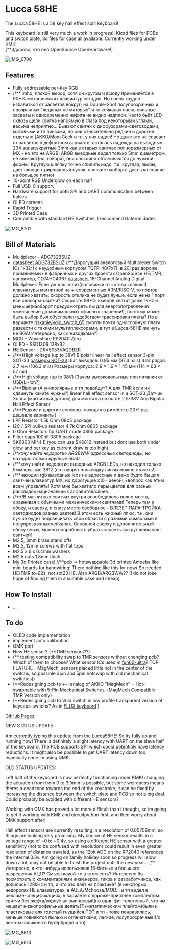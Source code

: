 # Lucca 58HE
The Lucca 58HE is a 58 key hall effect split keyboard!

This keyboard is still very much a work in progress!! Kicad files for PCBs and switch plate, 3d files for case all available. Currently working under KMK!  
[**Здорово, что она OpenSource OpenHardware!]

![IMG_6700](https://github.com/user-attachments/assets/aa22d8b3-7bef-4428-90fe-1be624bb01be)

## Features

- Fully addressable per-key RGB
- //** imho, плохой выбор, хотя он кругом и всюду применяется в 90+% механических клавиатур сегодня. Но очень трудно избавиться от засветов вокруг; на Double-Shot полупрозрачных и прозрачных "ледяных не матовых" и тп кейкапах очень сильные засветы и одновременно нифига не видно надписи. Часто бьёт LED сквозь щели свитча напрямую в глаза под некоторыми углами, весьма неприятно... Бывают свитчи с диффузорами-световодами, матовыми и тп линзами, но они относительно редкие и дорогие отдельно (AKKO/MonsGeek и тп, у них видел! Но даже это не спасает от засветов в дефолтном варианте, осталась надежда на выводные 2*3*4 square/круглые 3mm как в старых свитчах полноразмерных от MX - но это не  ARGB! ARGB выводные видел только 5mm диаметром, не влезают(но, говорят, они спокойно обтачиваются до нужной формы! Круглую шляпку точно спилить надо, т.к. круглая, якобы, дает сконцентрированный пучок, плоские наоборот дают рассеяние на большое пятно) 
- 10-point RGB Underglow on each half
- Full USB-C support
- Hardware support for both SPI and UART communication between halves
- OLED screens
- Rapid Trigger
- 3D Printed Case
- Compatible with standard HE Switches, I reccomend Gateron Jades

![IMG_6701](https://github.com/user-attachments/assets/d41b9f8e-27c2-444f-80f4-b9e1a3898853)

## Bill of Materials

- Multiplexer - ADG732BSUZ
- [datasheet ADG732BSUZ](https://www.analog.com/media/en/technical-documentation/data-sheets/adg726_732.pdf)
//**Дорогущий аналоговый Multiplexer Switch ICs  1x32:1 с неудобным корпусом TQFP-48(7x7), в 20! раз дороже применяемых в фабричных и других проектах OpenSource HE/TMR, например, CD74HC4067 [datasheet](https://www.ti.com/lit/ds/symlink/cd74hc4067.pdf) 16-Channel Analog Digital Multiplexer. Если уж для сплит(половинки от кол-ва клавиш!) клавиатуры магнитной на +-современных ARM/RISC-V, то портов должно хватить; скорость отклика не будет лучше, если не на 1 порт все сенсоры-свитчи?
Скорости 99+% юзеров хватит даже 1kHz и меньше(наоборот предусмотреть бы для энергопотребления уменьшение до минимальных офисных значений!), поэтому может быть выбор был обусловлен удобством трассировки платы?
Но в варианте [riskable/void_switch_65](https://github.com/riskable/void_switch_65_pct?tab=readme-ov-file) смогли почти однослойную плату развести с такими мультиплексорами, в тут в Lucca-58HE же чуть не BGA! Интересно, как с наводками?)
- MCU - Waveshare RP2040 Zero 
- OLED - SSD1306 128x32 
- HE Sensor - DRV5053VAQDBZR
- //**(High voltage (up to 38V) Bipolar linear hall effect sensor 3-pin SOT-23 [размеры SOT-23](https://kazus.ru/nuke/guid/packs/SOT-23/SOT-23.gif) Шаг выводов:	0.95 мм (37.4 mils) Шаг рядов:	2.7 мм (106.3 mils) Размеры корпуса:	2.9 × 1.6 × 1.45 мм (114 × 63 × 57 mil)
- //**High voltage (up to 38V) [Зачем высоковольтные при питании от USB/Li-Ion?]
- //**Bipolar (А униполярные и тп подойдут? А для TMR если их сдвинуть каките нужны?)
linear hall effect sensor in a SOT-23 Датчик Холла (магнитный датчик) для монтажа на плате 2.5-38V Ana Bipolar Hall Effect Sensor
- //**Редкие и дорогие сенсоры, находил в ритейле в 20+! раз дешевле варианты(
- LPF Resistor 1.5k Ohm 0805 package
- I2C / SPI pull-up resistor 4.7k Ohm 0805 package
- 0 Ohm Resistors for UART mode 0805 package
- Filter caps 100nF 0805 package
- SK6803 MINI-E (you can use SK6812 instead but dont use both under glow and per key as current draw is too high)
- //**хочу найти недорогие ARGBWW адрессные светодиоды, но находил только крупные 5050*
- //**хочу найти недорогие выводные ARGB LEDs, но находил только 5мм круглые 2812 (но говорят эпоксидку линзы можно сточить!)
- //**находил rgb выводные leds не адрессные и даже будто бы для свитчей клавиатур MX, но дорогущие х10+ ценой( +вопрос как этим всем управлять! Хотя мне бы хватило пары цветов для разных раскладок национальных алфавитов/слоев.
- //**!В магнитных свитчах внутри освободилось полно места, сравнивая с обычными механическими свитчами! Теперь там и сбоку, и сверху, и снизу место свободное - ВЛЕЗЕТ ПАРА-ТРОЙКА светодиодов разных цветов! В этом есть жирный плюс, т.к. они лучше будет подсвечивать свои области с разными символами в полупрозрачных кейкапах. Основной сверху и дополнительный сбоку снизу, можно попробовать убрать засветы вокруг кейкапов-свитчей!  
- M2.5, 3mm brass stand offs 
- M2.5, 12mm screws with flat tops
- M2.5 x 6 x 0.4mm washers 
- M2.5 nuts 1.8mm thick
- My 3d Printed case!
//**pcb -> hotswappable 3d printed Amoeba like mini boards for handwiring! There nothing like this for now( So needed HE/TMR to-92s, not sot23 HE. Also ARGB/ARGBWW?? (I do not lose hope of finding them in a suitable case and cheap)

## How To Install

- ...

## To do

- OLED code implementation
- implement auto calibration
- QMK port
- New HE sensor? (**TMR sensors??)
- (** testing compatibility swap to TMR sensors without changing pcb? Which of them to choose? What sensor ICs used in [fun60-ultra](https://www.monsgeek.com/product/fun60-ultra/)? TOP FEATURE - MagMech, sensors placed little not in the center of the switchs, so possible 3pin and 5pin hotswap with old mechanical switches))
- (**Redesigning pcb to +-=analog of AKKO "MagMech" = Hot-swappable with 5-Pin Mechanical Switches. ([MagMech](https://www.monsgeek.com/blog/magmech-switch-between-magnetic-switches-and-mechanical-switches-freely/) Compatible TMR Version only)
- (**Redesigning pcb to Void switch in low profile transparent version of keycaps-switchs? As in [FLUX keyboard](https://fluxkeyboard.com/) )


[GitHub Pages](https://pages.github.com/).


NEW STATUS UPDATE:

Am currently typing this update from the Lucca58HE! So its fully up and running now! There is definitely a slight latency with UART on the slave half of the keyboard. The PCB supports SPI which could potentialy have latency reductions. It might also be possible to get UART latency down too, especially once im using QMK.


OLD STATUS UPDATES:

Left half of the keyboard is now perfectly functioning under KMK! changing the actuation from from 0 to 3.5mm is possible, but some weirdness means theres a deadzone towards the end of the keystroke, it can be fixed by increasing the distance between the switch plate and PCB so not a big deal. Could probably be avoided with different HE sensors?

Working with QMK has proved a lot more difficult than i thought, so im going to get it working with KMK and circuitpython first, and then worry about QMK support after!

Hall effect sensors are currently resulting in a resolution of 0.00706mm, so things are looking very promising. My choice of HE sensor results in a voltage range of ~0 to ~0.4v, so using a different HE sensor with a greater sensitivity (not to be confused with resolution) could result in even greater resolution of distance traveled, as the 12bit ADC on the RP2040 references the internal 3.3v. Am going on family holiday soon so progress will slow down a lot, may not be able to finish the project until the new year... 
(** Интересно, а кто-нибудь использовал 16-битные и большего разрешения АЦП? Смысл какой-то в этом есть? 
Интересно бы посмотреть с комментариями инженеров, гиков и разработчиков, как добились 128kHz и тп, и что это даёт на практике? 
(в некоторых недорогих HE клавиатурах, в AULA/Mchoose/MOD...  и тп видел в рекламе-спецификациях, в варианте с дороже-приятнее комплектом: свитчи без люфта/корпус алюминиевый(но один фиг толстенный, что им мешает низкопрофильные делать!?)/металлическим плейтом(были и пластиковые аля толстый гнущийся ПЭТ и тп - тоже понравились, меньше говняются пылью и отпечатками, легкие, полупрозрачные!)/с листом силикона в бутерброде и тп)



![IMG_6613](https://github.com/Maka8295/Lucca-58HE/assets/108311420/4b1c28fb-dfae-451a-887c-c89deb428f4d)


![IMG_6614](https://github.com/Maka8295/Lucca-58HE/assets/108311420/ee2d040d-f45c-473e-afe9-ba04d163128f)



